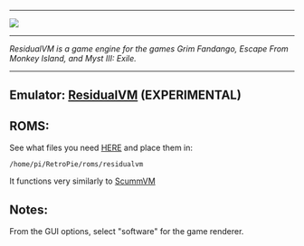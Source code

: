 ***
![](http://jenni.wdfiles.com/local--files/grim-fandango/residualvm_logo.png)
***
_ResidualVM is a game engine for the games Grim Fandango, Escape From Monkey Island, and Myst III: Exile._
***

## Emulator: [ResidualVM](https://github.com/residualvm/residualvm) (EXPERIMENTAL)

## ROMS:

See what files you need [HERE](http://wiki.residualvm.org/index.php/Datafiles) and place them in:

```
/home/pi/RetroPie/roms/residualvm
```

It functions very similarly to [ScummVM](ScummVM)

## Notes:

From the GUI options, select "software" for the game renderer.




